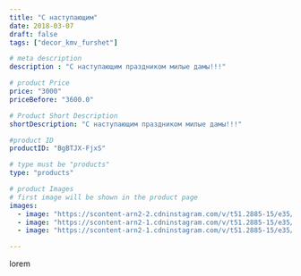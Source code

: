 ```yaml
---
title: "С наступающим"
date: 2018-03-07
draft: false
tags: ["decor_kmv_furshet"]

# meta description
description : "С наступающим праздником милые дамы!!!"

# product Price
price: "3000"
priceBefore: "3600.0"

# Product Short Description
shortDescription: "С наступающим праздником милые дамы!!!"

#product ID
productID: "BgBTJX-FjxS"

# type must be "products"
type: "products"

# product Images
# first image will be shown in the product page
images:
  - image: "https://scontent-arn2-2.cdninstagram.com/v/t51.2885-15/e35/28429960_173210993325012_8381041783747903488_n.jpg?se=7&tp=1&_nc_ht=scontent-arn2-2.cdninstagram.com&_nc_cat=100&_nc_ohc=uo_krNL9FUMAX8mFq_B&oh=b46619679e6bd62bfdb15f6244ac583f&oe=6073B531&ig_cache_key=MTcyOTc0NzkwNDg0MDkwODY2Ng%3D%3D.2"
  - image: "https://scontent-arn2-1.cdninstagram.com/v/t51.2885-15/e35/28430302_149425805749794_3483482596069867520_n.jpg?se=7&tp=1&_nc_ht=scontent-arn2-1.cdninstagram.com&_nc_cat=106&_nc_ohc=DA4SS_SGk30AX9K9J5M&oh=360f764e81719a258b4134a2ad3bdcb3&oe=60741C3F&ig_cache_key=MTcyOTc0Nzg3MTY4OTI3NTcyNA%3D%3D.2"
  - image: "https://scontent-arn2-1.cdninstagram.com/v/t51.2885-15/e35/28435391_2015808425356045_8128406511702507520_n.jpg?se=7&tp=1&_nc_ht=scontent-arn2-1.cdninstagram.com&_nc_cat=101&_nc_ohc=QzjLvZ24B_EAX9DNLtR&oh=5191a98d10b42ce0ba54053c2303ce2c&oe=60753A9A&ig_cache_key=MTcyOTc0NzkyMzA2OTQ3ODU1Mg%3D%3D.2"

---
```

lorem
